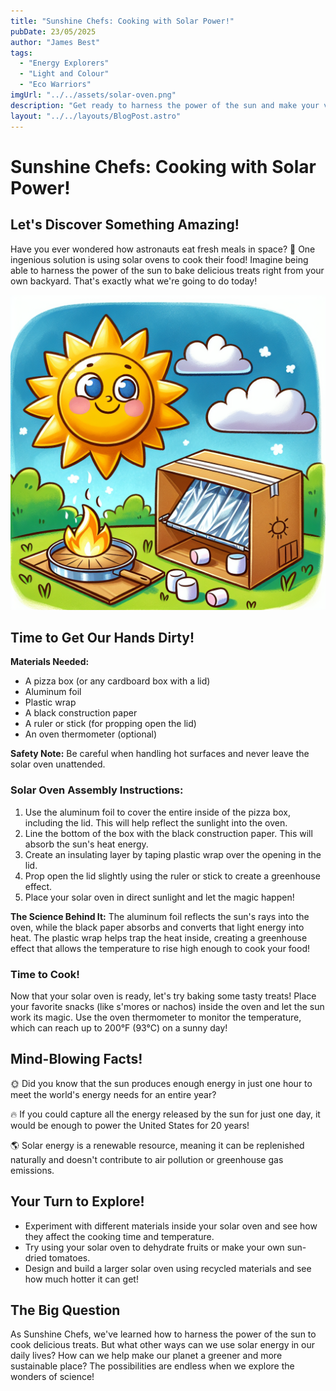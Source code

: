 ```yaml
---
title: "Sunshine Chefs: Cooking with Solar Power!"
pubDate: 23/05/2025
author: "James Best"
tags:
  - "Energy Explorers"
  - "Light and Colour"
  - "Eco Warriors"
imgUrl: "../../assets/solar-oven.png"
description: "Get ready to harness the power of the sun and make your very own solar oven! Discover how this eco-friendly gadget can cook delicious treats using nothing but sunlight. Join us on an energy adventure and become a true Sunshine Chef!"
layout: "../../layouts/BlogPost.astro"
---
```


# Sunshine Chefs: Cooking with Solar Power!

## Let's Discover Something Amazing!

Have you ever wondered how astronauts eat fresh meals in space? 🌮 One ingenious solution is using solar ovens to cook their food! Imagine being able to harness the power of the sun to bake delicious treats right from your own backyard. That's exactly what we're going to do today!

![A simple solar oven setup](../../assets/solar-oven.png)

## Time to Get Our Hands Dirty!

**Materials Needed:**

- A pizza box (or any cardboard box with a lid)
- Aluminum foil
- Plastic wrap
- A black construction paper
- A ruler or stick (for propping open the lid)
- An oven thermometer (optional)

**Safety Note:** Be careful when handling hot surfaces and never leave the solar oven unattended.

### Solar Oven Assembly Instructions:

1. Use the aluminum foil to cover the entire inside of the pizza box, including the lid. This will help reflect the sunlight into the oven.
2. Line the bottom of the box with the black construction paper. This will absorb the sun's heat energy.
3. Create an insulating layer by taping plastic wrap over the opening in the lid.
4. Prop open the lid slightly using the ruler or stick to create a greenhouse effect.
5. Place your solar oven in direct sunlight and let the magic happen!

**The Science Behind It:** The aluminum foil reflects the sun's rays into the oven, while the black paper absorbs and converts that light energy into heat. The plastic wrap helps trap the heat inside, creating a greenhouse effect that allows the temperature to rise high enough to cook your food!

### Time to Cook!

Now that your solar oven is ready, let's try baking some tasty treats! Place your favorite snacks (like s'mores or nachos) inside the oven and let the sun work its magic. Use the oven thermometer to monitor the temperature, which can reach up to 200°F (93°C) on a sunny day!

## Mind-Blowing Facts!

🌞 Did you know that the sun produces enough energy in just one hour to meet the world's energy needs for an entire year?

🔥 If you could capture all the energy released by the sun for just one day, it would be enough to power the United States for 20 years!

🌎 Solar energy is a renewable resource, meaning it can be replenished naturally and doesn't contribute to air pollution or greenhouse gas emissions.

## Your Turn to Explore!

- Experiment with different materials inside your solar oven and see how they affect the cooking time and temperature.
- Try using your solar oven to dehydrate fruits or make your own sun-dried tomatoes.
- Design and build a larger solar oven using recycled materials and see how much hotter it can get!

## The Big Question

As Sunshine Chefs, we've learned how to harness the power of the sun to cook delicious treats. But what other ways can we use solar energy in our daily lives? How can we help make our planet a greener and more sustainable place? The possibilities are endless when we explore the wonders of science!
